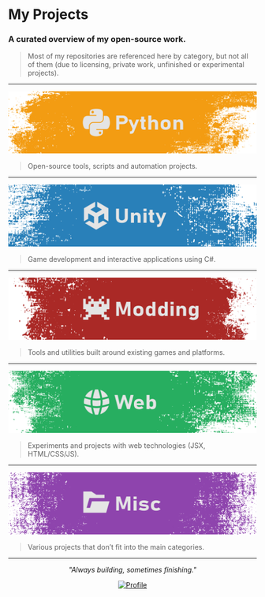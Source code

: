 # My Projects

### A curated overview of my open-source work.  

> Most of my repositories are referenced here by category, but not all of them (due to licensing, private work, unfinished or experimental projects).

---

[![Python](Resources/Banners/Python.png)](Projects/Python/README.md)  
> Open-source tools, scripts and automation projects.

---

[![Unity](Resources/Banners/Unity.png)](Projects/Unity/README.md)  
> Game development and interactive applications using C#.

---

[![Modding](Resources/Banners/Modding.png)](Projects/Modding/README.md)  
> Tools and utilities built around existing games and platforms.

---

[![Web](Resources/Banners/Web.png)](Projects/Web/README.md)  
> Experiments and projects with web technologies (JSX, HTML/CSS/JS).

---

[![Misc](Resources/Banners/Misc.png)](Projects/Misc/README.md)  
> Various projects that don’t fit into the main categories.

---

<div align="center">

_"Always building, sometimes finishing."_ 

[![Profile](https://img.shields.io/badge/◀-Back_To_My_Profile-blue?style=for-the-badge)](https://github.com/cfrBernard)

</div>
